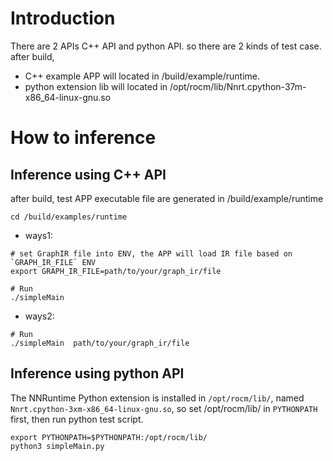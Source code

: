 # Introduction

There are 2 APIs C++ API and python API. so there are 2 kinds of test case.
after build, 
* C++ example APP will located in /build/example/runtime.
* python extension lib will located in /opt/rocm/lib/Nnrt.cpython-37m-x86_64-linux-gnu.so

# How to inference

## Inference using C++ API

after build, test APP executable file are generated in /build/example/runtime

`cd /build/examples/runtime`

* ways1:

```
# set GraphIR file into ENV, the APP will load IR file based on `GRAPH_IR_FILE` ENV
export GRAPH_IR_FILE=path/to/your/graph_ir/file

# Run
./simpleMain
```

* ways2:
```
# Run
./simpleMain  path/to/your/graph_ir/file
```


## Inference using python API

The NNRuntime Python extension is installed in `/opt/rocm/lib/`, named `Nnrt.cpython-3xm-x86_64-linux-gnu.so`, so set /opt/rocm/lib/ in `PYTHONPATH` first, then run python test script.

```
export PYTHONPATH=$PYTHONPATH:/opt/rocm/lib/
python3 simpleMain.py
```




